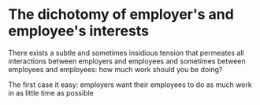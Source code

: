 # The dichotomy of employer's and employee's interests

There exists a subtle and sometimes insidious tension that permeates all interactions between employers and employees and sometimes between employees and employees: how much work should you be doing?

The first case it easy: employers want their employees to do as much work in as little time as possible 